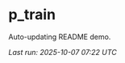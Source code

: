 # p_train

Auto-updating README demo.

<!--START_SECTION:status-->
_Last run: 2025-10-07 07:22 UTC_
<!--END_SECTION:status-->

















































































































































































































































































































































































































































































































































































































































































































































































































































































































































































































































